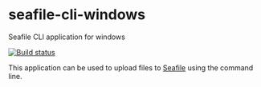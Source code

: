 # seafile-cli-windows
Seafile CLI application for windows

[![Build status](https://ci.appveyor.com/api/projects/status/atvay3aubsfg30b7/branch/master?svg=true)](https://ci.appveyor.com/project/corux/seafile-cli-windows/branch/master)

This application can be used to upload files to [Seafile](https://www.seafile.com/) using the command line.
